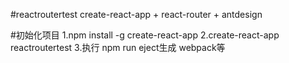 #reactroutertest
create-react-app + react-router + antdesign

#初始化项目
1.npm install -g create-react-app
2.create-react-app reactroutertest
3.执行 npm run eject生成 webpack等

